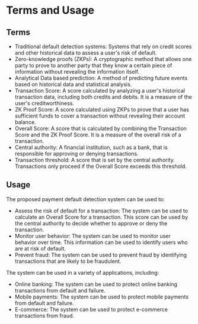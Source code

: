 # Terms and Usage

## Terms

- Traditional default detection systems: Systems that rely on credit scores and other historical data to assess a user's risk of default.
- Zero-knowledge proofs (ZKPs): A cryptographic method that allows one party to prove to another party that they know a certain piece of information without revealing the information itself.
- Analytical Data based prediction: A method of predicting future events based on historical data and statistical analysis.
- Transaction Score: A score calculated by analyzing a user's historical transaction data, including both credits and debits. It is a measure of the user's creditworthiness.
- ZK Proof Score: A score calculated using ZKPs to prove that a user has sufficient funds to cover a transaction without revealing their account balance.
- Overall Score: A score that is calculated by combining the Transaction Score and the ZK Proof Score. It is a measure of the overall risk of a transaction.
- Central authority: A financial institution, such as a bank, that is responsible for approving or denying transactions.
- Transaction threshold: A score that is set by the central authority. Transactions only proceed if the Overall Score exceeds this threshold.

## Usage

The proposed payment default detection system can be used to:

- Assess the risk of default for a transaction: The system can be used to calculate an Overall Score for a transaction. This score can be used by the central authority to decide whether to approve or deny the transaction.
- Monitor user behavior: The system can be used to monitor user behavior over time. This information can be used to identify users who are at risk of default.
- Prevent fraud: The system can be used to prevent fraud by identifying transactions that are likely to be fraudulent.

The system can be used in a variety of applications, including:

- Online banking: The system can be used to protect online banking transactions from default and failure.
- Mobile payments: The system can be used to protect mobile payments from default and failure.
- E-commerce: The system can be used to protect e-commerce transactions from fraud.
